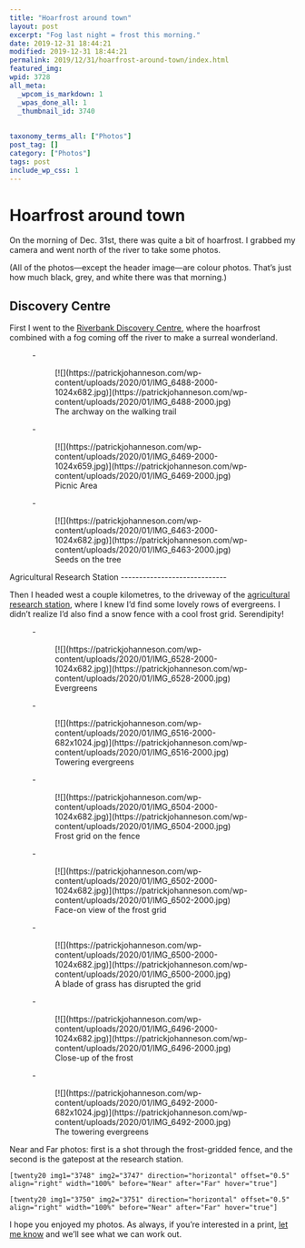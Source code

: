 ```yaml
---
title: "Hoarfrost around town"
layout: post
excerpt: "Fog last night = frost this morning."
date: 2019-12-31 18:44:21
modified: 2019-12-31 18:44:21
permalink: 2019/12/31/hoarfrost-around-town/index.html
featured_img: 
wpid: 3728
all_meta: 
  _wpcom_is_markdown: 1
  _wpas_done_all: 1
  _thumbnail_id: 3740
  
  
taxonomy_terms_all: ["Photos"]
post_tag: []
category: ["Photos"]
tags: post
include_wp_css: 1
---
```


# Hoarfrost around town

On the morning of Dec. 31st, there was quite a bit of hoarfrost. I grabbed my camera and went north of the river to take some photos.

(All of the photos—except the header image—are colour photos. That’s just how much black, grey, and white there was that morning.)

Discovery Centre
----------------

First I went to the [Riverbank Discovery Centre](http://riverbank.mb.ca/), where the hoarfrost combined with a fog coming off the river to make a surreal wonderland.

<figure class="is-layout-flex wp-block-gallery-36 wp-block-gallery columns-3 is-cropped">- <figure>[![](https://patrickjohanneson.com/wp-content/uploads/2020/01/IMG_6488-2000-1024x682.jpg)](https://patrickjohanneson.com/wp-content/uploads/2020/01/IMG_6488-2000.jpg)<figcaption class="blocks-gallery-item__caption">The archway on the walking trail</figcaption></figure>
- <figure>[![](https://patrickjohanneson.com/wp-content/uploads/2020/01/IMG_6469-2000-1024x659.jpg)](https://patrickjohanneson.com/wp-content/uploads/2020/01/IMG_6469-2000.jpg)<figcaption class="blocks-gallery-item__caption">Picnic Area</figcaption></figure>
- <figure>[![](https://patrickjohanneson.com/wp-content/uploads/2020/01/IMG_6463-2000-1024x682.jpg)](https://patrickjohanneson.com/wp-content/uploads/2020/01/IMG_6463-2000.jpg)<figcaption class="blocks-gallery-item__caption">Seeds on the tree</figcaption></figure>

</figure>Agricultural Research Station
-----------------------------

Then I headed west a couple kilometres, to the driveway of the [agricultural research station](https://www5.agr.gc.ca/eng/science-and-innovation/agriculture-and-agri-food-research-centres-and-collections/manitoba/brandon-research-and-development-centre/?id=1180705255780), where I knew I’d find some lovely rows of evergreens. I didn’t realize I’d also find a snow fence with a cool frost grid. Serendipity!

<figure class="is-layout-flex wp-block-gallery-38 wp-block-gallery columns-3 is-cropped">- <figure>[![](https://patrickjohanneson.com/wp-content/uploads/2020/01/IMG_6528-2000-1024x682.jpg)](https://patrickjohanneson.com/wp-content/uploads/2020/01/IMG_6528-2000.jpg)<figcaption class="blocks-gallery-item__caption">Evergreens</figcaption></figure>
- <figure>[![](https://patrickjohanneson.com/wp-content/uploads/2020/01/IMG_6516-2000-682x1024.jpg)](https://patrickjohanneson.com/wp-content/uploads/2020/01/IMG_6516-2000.jpg)<figcaption class="blocks-gallery-item__caption">Towering evergreens</figcaption></figure>
- <figure>[![](https://patrickjohanneson.com/wp-content/uploads/2020/01/IMG_6504-2000-1024x682.jpg)](https://patrickjohanneson.com/wp-content/uploads/2020/01/IMG_6504-2000.jpg)<figcaption class="blocks-gallery-item__caption">Frost grid on the fence</figcaption></figure>
- <figure>[![](https://patrickjohanneson.com/wp-content/uploads/2020/01/IMG_6502-2000-1024x682.jpg)](https://patrickjohanneson.com/wp-content/uploads/2020/01/IMG_6502-2000.jpg)<figcaption class="blocks-gallery-item__caption">Face-on view of the frost grid</figcaption></figure>
- <figure>[![](https://patrickjohanneson.com/wp-content/uploads/2020/01/IMG_6500-2000-1024x682.jpg)](https://patrickjohanneson.com/wp-content/uploads/2020/01/IMG_6500-2000.jpg)<figcaption class="blocks-gallery-item__caption">A blade of grass has disrupted the grid</figcaption></figure>
- <figure>[![](https://patrickjohanneson.com/wp-content/uploads/2020/01/IMG_6496-2000-1024x682.jpg)](https://patrickjohanneson.com/wp-content/uploads/2020/01/IMG_6496-2000.jpg)<figcaption class="blocks-gallery-item__caption">Close-up of the frost</figcaption></figure>
- <figure>[![](https://patrickjohanneson.com/wp-content/uploads/2020/01/IMG_6492-2000-682x1024.jpg)](https://patrickjohanneson.com/wp-content/uploads/2020/01/IMG_6492-2000.jpg)<figcaption class="blocks-gallery-item__caption">The towering evergreens</figcaption></figure>

</figure>Near and Far photos: first is a shot through the frost-gridded fence, and the second is the gatepost at the research station.

`[twenty20 img1="3748" img2="3747" direction="horizontal" offset="0.5" align="right" width="100%" before="Near" after="Far" hover="true"]`

`[twenty20 img1="3750" img2="3751" direction="horizontal" offset="0.5" align="right" width="100%" before="Near" after="Far" hover="true"]`

I hope you enjoyed my photos. As always, if you’re interested in a print, [let me know](mailto:pat@patrickjohanneson.com) and we’ll see what we can work out.
